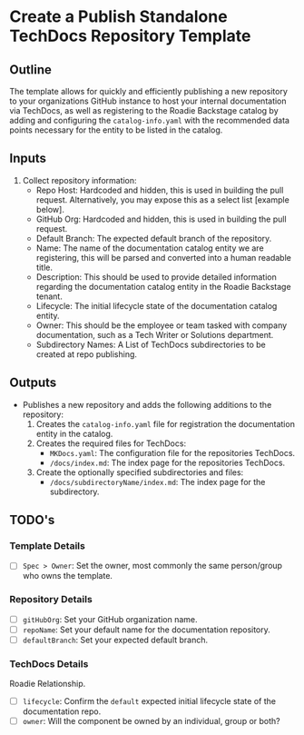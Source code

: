 # Create a Publish Standalone TechDocs Repository Template

## Outline
The template allows for quickly and efficiently publishing a new repository to your organizations GitHub instance to host your internal documentation via TechDocs, as well as registering to the Roadie Backstage catalog by adding and configuring the `catalog-info.yaml` with the recommended data points necessary for the entity to be listed in the catalog. 

## Inputs
1. Collect repository information:
   - Repo Host: Hardcoded and hidden, this is used in building the pull request. Alternatively, you may expose this as a select list [example below].
   - GitHub Org: Hardcoded and hidden, this is used in building the pull request. 
   - Default Branch: The expected default branch of the repository.
   - Name: The name of the documentation catalog entity we are registering, this will be parsed and converted into a human readable title.
   - Description: This should be used to provide detailed information regarding the documentation catalog entity in the Roadie Backstage tenant.
   - Lifecycle: The initial lifecycle state of the documentation catalog entity.
   - Owner: This should be the employee or team tasked with company documentation, such as a Tech Writer or Solutions department.
   - Subdirectory Names: A List of TechDocs subdirectories to be created at repo publishing.

## Outputs
- Publishes a new repository and adds the following additions to the repository:
  1. Creates the `catalog-info.yaml` file for registration the documentation entity in the catalog.
  2. Creates the required files for TechDocs:
     - `MKDocs.yaml`: The configuration file for the repositories TechDocs.
     - `/docs/index.md`: The index page for the repositories TechDocs.
  3. Create the optionally specified subdirectories and files:
     - `/docs/subdirectoryName/index.md`: The index page for the subdirectory.

## TODO's

### Template Details
- [ ] `Spec > Owner`: Set the owner, most commonly the same person/group who owns the template.

### Repository Details
- [ ] `gitHubOrg`: Set your GitHub organization name.
- [ ] `repoName`: Set your default name for the documentation repository.
- [ ] `defaultBranch`: Set your expected default branch.

### TechDocs Details
Roadie Relationship.
- [ ] `lifecycle`: Confirm the `default` expected initial lifecycle state of the documentation repo.
- [ ] `owner`: Will the component be owned by an individual, group or both?
